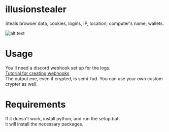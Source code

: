 # illusionstealer
Steals browser data, cookies, logins, IP, location, computer's name, wallets.

![alt text](https://imgur.com/WaK8MB2.png)

# Usage
You'll need a discord webhook set up for the logs.  
[Tutorial for creating webhooks](https://www.youtube.com/watch?v=fKksxz2Gdnc&pp=ygUdaG93IHRvIGNyZWF0ZSBkaXNjb3JkIHdlYmhvb2s%3D)  
The output exe, even if crypted, is semi-fud. You can use your own custom crypter as well.

# Requirements
If it doesn't work, install python, and run the setup.bat.  
it will install the necessary packages.

